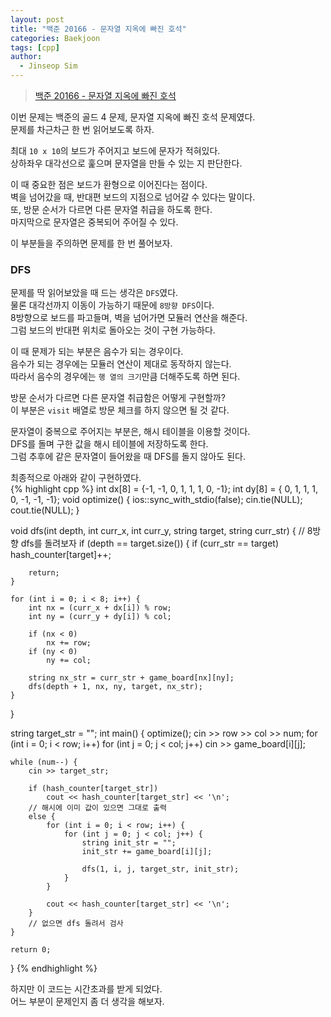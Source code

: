 ```yaml
---
layout: post
title: "백준 20166 - 문자열 지옥에 빠진 호석"
categories: Baekjoon
tags: [cpp]
author:
  - Jinseop Sim
---
```

> [백준 20166 - 문자열 지옥에 빠진 호석](https://www.acmicpc.net/problem/20166)

이번 문제는 백준의 골드 4 문제, 문자열 지옥에 빠진 호석 문제였다.  
문제를 차근차근 한 번 읽어보도록 하자.  

최대 ```10 x 10```의 보드가 주어지고 보드에 문자가 적혀있다.  
상하좌우 대각선으로 훑으며 문자열을 만들 수 있는 지 판단한다.  

이 때 중요한 점은 보드가 환형으로 이어진다는 점이다.  
벽을 넘어갔을 때, 반대편 보드의 지점으로 넘어갈 수 있다는 말이다.  
또, 방문 순서가 다르면 다른 문자열 취급을 하도록 한다.  
마지막으로 문자열은 중복되어 주어질 수 있다.  

이 부분들을 주의하면 문제를 한 번 풀어보자.  

### DFS
문제를 딱 읽어보았을 때 드는 생각은 ```DFS```였다.  
물론 대각선까지 이동이 가능하기 때문에 ```8방향 DFS```이다.  
8방향으로 보드를 파고들며, 벽을 넘어가면 모듈러 연산을 해준다.  
그럼 보드의 반대편 위치로 돌아오는 것이 구현 가능하다.  

이 때 문제가 되는 부분은 음수가 되는 경우이다.  
음수가 되는 경우에는 모듈러 연산이 제대로 동작하지 않는다.  
따라서 음수의 경우에는 ```행 열의 크기```만큼 더해주도록 하면 된다.  

방문 순서가 다르면 다른 문자열 취급함은 어떻게 구현할까?  
이 부분은 ```visit``` 배열로 방문 체크를 하지 않으면 될 것 같다.  

문자열이 중복으로 주어지는 부분은, 해시 테이블을 이용할 것이다.  
DFS를 돌며 구한 값을 해시 테이블에 저장하도록 한다.  
그럼 추후에 같은 문자열이 들어왔을 때 DFS를 돌지 않아도 된다.  

최종적으로 아래와 같이 구현하였다.  
{% highlight cpp %}
int dx[8] = {-1, -1, 0, 1, 1, 1, 0, -1};
int dy[8] = { 0, 1, 1, 1, 0, -1, -1, -1};
void optimize() {
	ios::sync_with_stdio(false);
	cin.tie(NULL);
	cout.tie(NULL);
}

void dfs(int depth, int curr_x, int curr_y, string target, string curr_str) {
	// 8방향 dfs를 돌려보자
	if (depth == target.size()) {
		if (curr_str == target)
			hash_counter[target]++;

		return;
	}

	for (int i = 0; i < 8; i++) {
		int nx = (curr_x + dx[i]) % row;
		int ny = (curr_y + dy[i]) % col;

		if (nx < 0)
			nx += row;
		if (ny < 0)
			ny += col;

		string nx_str = curr_str + game_board[nx][ny];
		dfs(depth + 1, nx, ny, target, nx_str);
	}
}

string target_str = "";
int main() {
	optimize();
	cin >> row >> col >> num;
	for (int i = 0; i < row; i++)
		for (int j = 0; j < col; j++)
			cin >> game_board[i][j];

	while (num--) {
		cin >> target_str;

		if (hash_counter[target_str])
			cout << hash_counter[target_str] << '\n';
		// 해시에 이미 값이 있으면 그대로 출력
		else {
			for (int i = 0; i < row; i++) {
				for (int j = 0; j < col; j++) {
					string init_str = "";
					init_str += game_board[i][j];

					dfs(1, i, j, target_str, init_str);
				}
			}

			cout << hash_counter[target_str] << '\n';
		}
		// 없으면 dfs 돌려서 검사
	}

	return 0;
}
{% endhighlight %}  

하지만 이 코드는 시간초과를 받게 되었다.  
어느 부분이 문제인지 좀 더 생각을 해보자.  


